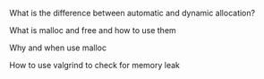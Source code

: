 What is the difference between automatic and dynamic allocation?

What is malloc and free and how to use them

Why and when use malloc

How to use valgrind to check for memory leak
